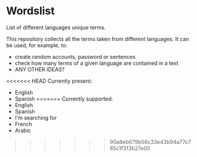 # Wordslist

List of different languages unique terms.

This repository collects all the terms taken from different languages. It can be used, for example, to:
* create random accounts, password or sentences
* check how many terms of a given language are contained in a text
* ANY OTHER IDEAS?

<<<<<<< HEAD
Currently present:
* English
* Spanish
=======
Currently supported:
* English
* Spanish
* I'm searching for
 * French
 * Arabic
>>>>>>> 90a8eb679b56c33e43b94a77c785c1f313b27e00

